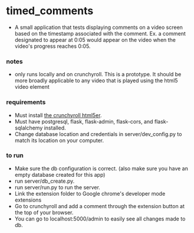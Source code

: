 # timed_comments
* A small application that tests displaying comments on a video screen based on the timestamp associated with the comment. Ex. a comment designated to appear at 0:05 would appear on the video when the video's progress reaches 0:05. 

### notes
* only runs locally and on crunchyroll. This is a prototype. It should be more broadly applicable to any video that is played using the html5 video element

### requirements
* Must install [the crunchyroll html5er](https://chrome.google.com/webstore/detail/crunchyroll-html5/ihegfgnkffeibpmnajnoiemkcmlbmhmi).
* Must have postgresql, flask, flask-admin, flask-cors, and flask-sqlalchemy installed.
* Change database location and credentials in server/dev_config.py to match its location on your computer.


### to run
* Make sure the db configuration is correct. (also make sure you have an empty database created for this app)
* run server/db_create.py.
* run server/run.py to run the server.
* Link the extension folder to Google chrome's developer mode extensions
* Go to crunchyroll and add a comment through the extension button at the top of your browser.
* You can go to localhost:5000/admin to easily see all changes made to db.
